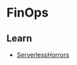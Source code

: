 # FinOps

<!--
https://reddit.com/r/nextjs/comments/12dngvg/small_mistake_leads_to_3000_bill_from_vercel_and/
-->

## Learn

- [ServerlessHorrors](https://serverlesshorrors.com)
